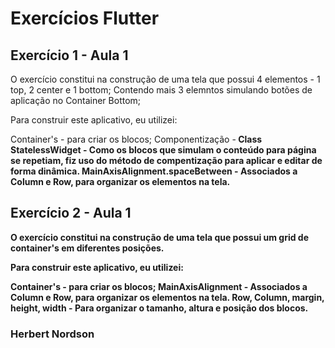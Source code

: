 # Exercícios Flutter 

## Exercício 1 - Aula 1

O exercício constitui na construção de uma tela que possui 4 elementos - 1 top, 2 center e 1 bottom; 
Contendo mais 3 elemntos simulando botões de aplicação no Container Bottom; 

Para construir este aplicativo, eu utilizei: 

Container's - para criar os blocos;
Componentização -<b> Class StatelessWidget <b>- Como os blocos que simulam o conteúdo para página se repetiam, fiz uso do método de compentização para aplicar e editar de forma dinâmica. 
MainAxisAlignment.spaceBetween - Associados a Column e Row, para organizar os elementos na tela. 

## Exercício 2 - Aula 1

O exercício constitui na construção de uma tela que possui um grid de container's em diferentes posições.

Para construir este aplicativo, eu utilizei: 

Container's - para criar os blocos;
MainAxisAlignment - Associados a Column e Row, para organizar os elementos na tela.
Row, Column, margin, height, width - Para organizar o tamanho, altura e posição dos blocos.


### Herbert Nordson
